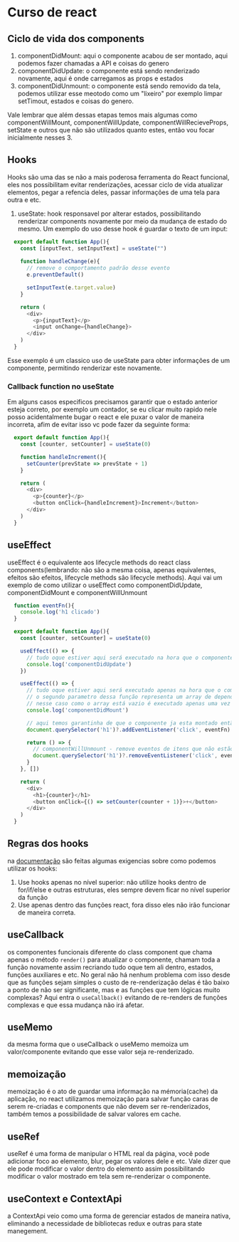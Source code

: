 # Curso de react

## Ciclo de vida dos components

1. componentDidMount: aqui o componente acabou de ser montado, aqui podemos fazer chamadas a API e coisas do genero
2. componentDidUpdate: o componente está sendo renderizado novamente, aqui é onde carregamos as props e estados
3. componentDidUnmount: o componente está sendo removido da tela, podemos utilizar esse meotodo como um "lixeiro" por exemplo limpar
setTimout, estados e coisas do genero.

Vale lembrar que além dessas etapas temos mais algumas como componentWillMount, componentWillUpdate, componentWillRecieveProps,
setState e outros que não são utilizados quanto estes, então vou focar inicialmente nesses 3.

## Hooks

Hooks são uma das se não a mais poderosa ferramenta do React funcional, eles nos possibilitam evitar renderizações, acessar ciclo de vida
atualizar elementos, pegar a refencia deles, passar informações de uma tela para outra e etc.

1. useState: hook responsavel por alterar estados, possibilitando renderizar components novamente por meio da mudança de estado do mesmo.
Um exemplo do uso desse hook é guardar o texto de um input:

```js
  export default function App(){
    const [inputText, setInputText] = useState("")
    
    function handleChange(e){
      // remove o comportamento padrão desse evento
      e.preventDefault()

      setInputText(e.target.value)
    }

    return (
      <div>
        <p>{inputText}</p>
        <input onChange={handleChange}>
      </div>
    )
  }
```

Esse exemplo é um classico uso de useState para obter informações de um componente, permitindo renderizar este novamente.

### Callback function no useState

Em alguns casos especificos precisamos garantir que o estado anterior esteja correto, por exemplo um contador, se eu clicar muito rapido nele
posso acidentalmente bugar o react e ele puxar o valor de maneira incorreta, afim de evitar isso vc pode fazer da seguinte forma:

```js
  export default function App(){
    const [counter, setCounter] = useState(0)

    function handleIncrement(){
      setCounter(prevState => prevState + 1)
    }

    return (
      <div>
        <p>{counter}</p>
        <button onClick={handleIncrement}>Increment</button>
      </div>
    )
  }
```

## useEffect

useEffect é o equivalente aos lifecycle methods do react class components(lembrando: não são a mesma coisa, apenas equivalentes, efeitos são efeitos, lifecycle methods são lifecycle methods). Aqui vai um exemplo de como utilizar o useEffect como componentDidUpdate, componentDidMount e componentWillUnmount

```js
  function eventFn(){
    console.log('h1 clicado')
  }

  export default function App(){
    const [counter, setCounter] = useState(0)

    useEffect(() => {
      // tudo oque estiver aqui será executado na hora que o componente estiver sendo atualizado
      console.log('componentDidUpdate')
    })

    useEffect(() => {
      // tudo oque estiver aqui será executado apenas na hora que o componente ser montado
      // o segundo parametro dessa função representa um array de dependencias, caso tenha algo dentro dela deve atualizar o componente novamente
      // nesse caso como o array está vazio é executado apenas uma vez quando se monta o componente em tela, funcionando como componentDidMount
      console.log('componentDidMount')

      // aqui temos garantinha de que o componente ja esta montado então podemos utilizar o vanilla js para manipular ele, como por exemplo adicionar eventos, remover eventos, criar itens e etc.s
      document.querySelector('h1')?.addEventListener('click', eventFn)

      return () => {
        // componentWillUnmount - remove eventos de itens que não estão mais na tela evitando leaks de memoria
        document.querySelector('h1')?.removeEventListener('click', eventFn)
      }
    }, [])

    return (
      <div>
        <h1>{counter}</h1>
        <button onClick={() => setCounter(counter + 1)}>+</button>
      </div>
    )
  }
```

## Regras dos hooks

na [documentação](https://pt-br.legacy.reactjs.org/docs/hooks-rules.html) são feitas algumas exigencias sobre como podemos utilizar os hooks:

1. Use hooks apenas no nível superior: não utilize hooks dentro de for/if/else e outras estruturas, eles sempre devem ficar no nível superior da função
2. Use apenas dentro das funções react, fora disso eles não irão funcionar de maneira correta.

## useCallback

os componentes funcionais diferente do class component que chama apenas o método ``render()`` para atualizar o componente, chamam toda a função novamente assim recriando tudo oque tem ali dentro, estados, funções auxiliares e etc. No geral não há nenhum problema com isso desde que as funções sejam simples o custo de re-renderização delas é tão baixo a ponto de não ser significante, mas e as funções que tem lógicas muito complexas? Aqui entra o `useCallback()` evitando de re-renders de funções complexas e que essa mudança não irá afetar.

## useMemo

da mesma forma que o useCallback o useMemo memoiza um valor/componente evitando que esse valor seja re-renderizado.

## memoização

memoização é o ato de guardar uma informação na mémoria(cache) da aplicação, no react utilizamos memoização para salvar função caras de serem re-criadas e components que não devem ser re-renderizados, também temos a possibilidade de salvar valores em cache.

## useRef

useRef é uma forma de manipular o HTML real da página, você pode adicionar foco ao elemento, blur, pegar os valores dele e etc. Vale dizer
que ele pode modificar o valor dentro do elemento assim possibilitando modificar o valor mostrado em tela sem re-renderizar o componente.

## useContext e ContextApi

a ContextApi veio como uma forma de gerenciar estados de maneira nativa, eliminando a necessidade de bibliotecas redux e outras para
state manegement.
